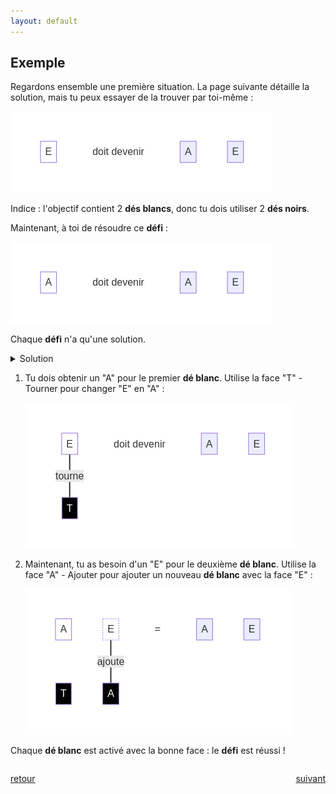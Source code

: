 ```yaml
---
layout: default
---
```


<div markdown="1">

## Exemple

Regardons ensemble une première situation. La page suivante détaille la solution, mais tu peux essayer de la trouver par toi-même :

![](assets/a.png)

Indice : l'objectif contient 2 **dés blancs**, donc tu dois utiliser 2 **dés noirs**.

Maintenant, à toi de résoudre ce **défi** :

![](assets/1.png)

Chaque **défi** n'a qu'une solution.

<details markdown="on">
<summary>Solution</summary>

<img src="assets/1s.png" alt="">
</details>

</div>

<div markdown="1">

1. Tu dois obtenir un "A" pour le premier **dé blanc**. Utilise la face "T" - Tourner pour changer "E" en "A" :

    ![](assets/b.png)

2. Maintenant, tu as besoin d'un "E" pour le deuxième **dé blanc**. Utilise la face "A" - Ajouter pour ajouter un nouveau **dé blanc** avec la face "E" :

    ![](assets/c.png)

Chaque **dé blanc** est activé avec la bonne face : le **défi** est réussi !

</div>

<div markdown="1" style="grid-column: 1 / -1; display: flex; justify-content: space-between">

[retour](./1)

[suivant](./3)

</div>
